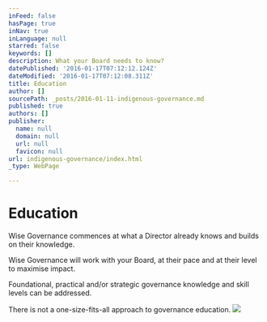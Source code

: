 ```yaml
---
inFeed: false
hasPage: true
inNav: true
inLanguage: null
starred: false
keywords: []
description: What your Board needs to know?
datePublished: '2016-01-17T07:12:12.124Z'
dateModified: '2016-01-17T07:12:08.311Z'
title: Education
author: []
sourcePath: _posts/2016-01-11-indigenous-governance.md
published: true
authors: []
publisher:
  name: null
  domain: null
  url: null
  favicon: null
url: indigenous-governance/index.html
_type: WebPage

---
```

# Education

Wise Governance commences at what a Director already knows and builds on their knowledge.

Wise Governance will work with your Board, at their pace and at their level to maximise impact. 

Foundational, practical and/or strategic governance knowledge and skill levels can be addressed.

There is not a one-size-fits-all approach to governance education.
![](https://the-grid-user-content.s3-us-west-2.amazonaws.com/58ac4c6e-7c25-449d-9fb0-1895e7f8a633.jpg)